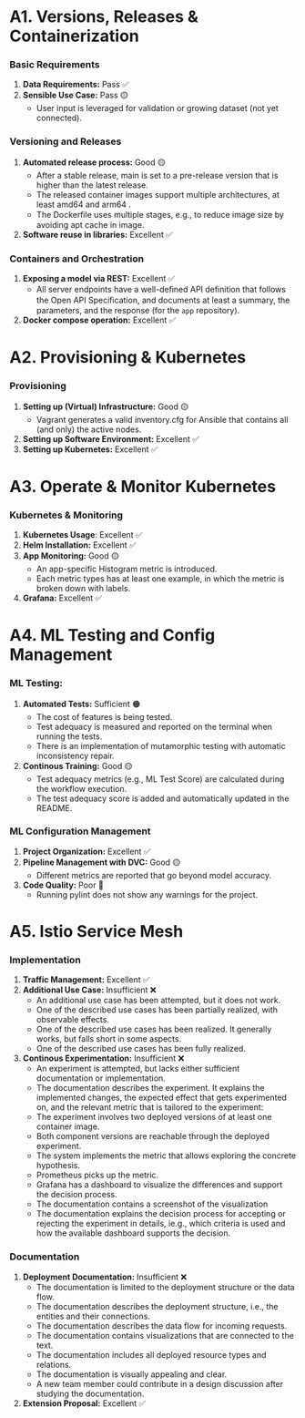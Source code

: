 # A1. Versions, Releases & Containerization
### Basic Requirements
1. **Data Requirements:** Pass ✅
2. **Sensible Use Case:** Pass 🟡
    - User input is leveraged for validation or growing dataset (not yet connected).

### Versioning and Releases
1. **Automated release process:** Good 🟡
    - After a stable release, main is set to a pre-release version that is higher than the latest release.
    - The released container images support multiple architectures, at least amd64 and arm64 .
    - The Dockerﬁle uses multiple stages, e.g., to reduce image size by avoiding apt cache in image.
2. **Software reuse in libraries:** Excellent ✅

### Containers and Orchestration
1. **Exposing a model via REST:** Excellent ✅
    - All server endpoints have a well-deﬁned API deﬁnition that follows the Open API Speciﬁcation, and documents at least a summary, the parameters, and the response (for the `app` repository).
2. **Docker compose operation:** Excellent ✅

# A2. Provisioning & Kubernetes
### Provisioning
1. **Setting up (Virtual) Infrastructure:**  Good 🟡
    - Vagrant generates a valid inventory.cfg for Ansible that contains all (and only) the active nodes.
3. **Setting up Software Environment:** Excellent ✅
5. **Setting up Kubernetes:** Excellent ✅
  
# A3. Operate & Monitor Kubernetes
### Kubernetes & Monitoring
1. **Kubernetes Usage**: Excellent ✅
2. **Helm Installation:** Excellent ✅
3. **App Monitoring:** Good 🟡
    - An app-specific Histogram metric is introduced.
    - Each metric types has at least one example, in which the metric is broken down with labels.
5. **Grafana:** Excellent ✅

# A4. ML Testing and Config Management
### ML Testing:
1. **Automated Tests:** Sufficient 🟠
    - The cost of features is being tested.
    - Test adequacy is measured and reported on the terminal when running the tests.
    - There is an implementation of mutamorphic testing with automatic inconsistency repair.
3. **Continous Training:** Good 🟡
    - Test adequacy metrics (e.g., ML Test Score) are calculated during the workflow execution.
    - The test adequacy score is added and automatically updated in the README.

### ML Configuration Management
1. **Project Organization:** Excellent ✅
2. **Pipeline Management with DVC:** Good 🟡
    - Different metrics are reported that go beyond model accuracy.
4. **Code Quality:** Poor 🔴
    - Running pylint does not show any warnings for the project.
  
# A5. Istio Service Mesh
### Implementation
1. **Traffic Management:** Excellent ✅
2. **Additional Use Case:** Insufficient ❌
    - An additional use case has been attempted, but it does not work.
    - One of the described use cases has been partially realized, with observable effects.
    - One of the described use cases has been realized. It generally works, but falls short in some aspects.
    - One of the described use cases has been fully realized.
3. **Continous Experimentation:** Insufficient ❌
    - An experiment is attempted, but lacks either sufficient documentation or implementation.
    - The documentation describes the experiment. It explains the implemented changes, the expected effect that gets experimented on, and the relevant metric that is tailored to the experiment:
    - The experiment involves two deployed versions of at least one container image.
    - Both component versions are reachable through the deployed experiment.
    - The system implements the metric that allows exploring the concrete hypothesis.
    - Prometheus picks up the metric.
    - Grafana has a dashboard to visualize the differences and support the decision process.
    - The documentation contains a screenshot of the visualization
    - The documentation explains the decision process for accepting or rejecting the experiment in details, ie.g., which criteria is used and how the available dashboard supports the decision.

### Documentation
1. **Deployment Documentation:** Insufficient ❌
    - The documentation is limited to the deployment structure or the data flow.
    - The documentation describes the deployment structure, i.e., the entities and their connections.
    - The documentation describes the data flow for incoming requests.
    - The documentation contains visualizations that are connected to the text.
    - The documentation includes all deployed resource types and relations.
    - The documentation is visually appealing and clear.
    - A new team member could contribute in a design discussion after studying the documentation.
3. **Extension Proposal:** Excellent ✅
